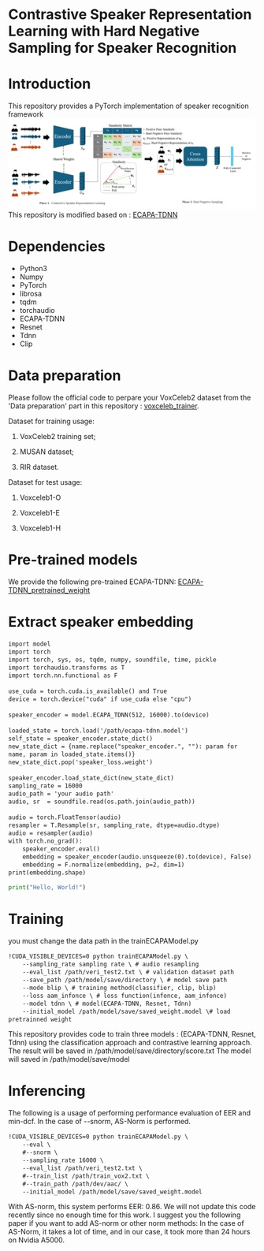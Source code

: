 # Contrastive Speaker Representation Learning with Hard Negative Sampling for Speaker Recognition

# Introduction

This repository provides a PyTorch implementation of speaker recognition framework
![cssl](cssl.png)
This repository is modified based on : [ECAPA-TDNN](https://github.com/taoruijie/ecapa-tdnn)
# Dependencies

- Python3
- Numpy
- PyTorch
- librosa
- tqdm
- torchaudio
- ECAPA-TDNN
- Resnet
- Tdnn
- Clip

# Data preparation
Please follow the official code to perpare your VoxCeleb2 dataset from the 'Data preparation' part in this repository : [voxceleb_trainer](https://github.com/clovaai/voxceleb_trainer).

Dataset for training usage:

1. VoxCeleb2 training set;

2. MUSAN dataset;

3. RIR dataset.

Dataset for test usage:

1. Voxceleb1-O

2. Voxceleb1-E

3. Voxceleb1-H


# Pre-trained models

We provide the following pre-trained ECAPA-TDNN: [ECAPA-TDNN_pretrained_weight](https://drive.google.com/drive/folders/1cszCCaU2NpIZtliy92VfD0I89Zxn6cNK?usp=drive_link)

# Extract speaker embedding
   
    import model
    import torch
    import torch, sys, os, tqdm, numpy, soundfile, time, pickle
    import torchaudio.transforms as T
    import torch.nn.functional as F
    
    use_cuda = torch.cuda.is_available() and True
    device = torch.device("cuda" if use_cuda else "cpu")
    
    speaker_encoder = model.ECAPA_TDNN(512, 16000).to(device)
    
    loaded_state = torch.load('/path/ecapa-tdnn.model')
    self_state = speaker_encoder.state_dict()
    new_state_dict = {name.replace("speaker_encoder.", ""): param for name, param in loaded_state.items()}
    new_state_dict.pop('speaker_loss.weight')
    
    speaker_encoder.load_state_dict(new_state_dict)
    sampling_rate = 16000
    audio_path = 'your audio path'
    audio, sr  = soundfile.read(os.path.join(audio_path))
    
    audio = torch.FloatTensor(audio)
    resampler = T.Resample(sr, sampling_rate, dtype=audio.dtype)
    audio = resampler(audio)
    with torch.no_grad():
        speaker_encoder.eval()
        embedding = speaker_encoder(audio.unsqueeze(0).to(device), False)
        embedding = F.normalize(embedding, p=2, dim=1)
    print(embedding.shape)

```python
print("Hello, World!")
```


# Training 

you must change the data path in the trainECAPAModel.py


    !CUDA_VISIBLE_DEVICES=0 python trainECAPAModel.py \
        --sampling_rate sampling rate \ # audio resampling
        --eval_list /path/veri_test2.txt \ # validation dataset path
        --save_path /path/model/save/directory \ # model save path
        --mode blip \ # training method(classifier, clip, blip)
        --loss aam_infonce \ # loss function(infonce, aam_infonce)
        --model tdnn \ # model(ECAPA-TDNN, Resnet, Tdnn)
        --initial_model /path/model/save/saved_weight.model \# load pretrainned weight

This repository provides code to train three models : (ECAPA-TDNN, Resnet, Tdnn) using the classification approach and contrastive learning approach.        
The result will be saved in /path/model/save/directory/score.txt The model will saved in /path/model/save/model

# Inferencing

The following is a usage of performing performance evaluation of EER and min-dcf. In the case of --snorm, AS-Norm is performed.

    !CUDA_VISIBLE_DEVICES=0 python trainECAPAModel.py \
        --eval \
        #--snorm \ 
        --sampling_rate 16000 \
        --eval_list /path/veri_test2.txt \
        #--train_list /path/train_vox2.txt \
        #--train_path /path/dev/aac/ \
        --initial_model /path/model/save/saved_weight.model

With AS-norm, this system performs EER: 0.86. We will not update this code recently since no enough time for this work. I suggest you the following paper if you want to add AS-norm or other norm methods:
In the case of AS-Norm, it takes a lot of time, and in our case, it took more than 24 hours on Nvidia A5000.

